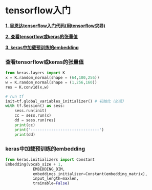 # tensorflow入门

[**1. 吴恩达tensorflow入门代码(用tensorflow求导)**](1.tensorflow_andrewNg.ipynb)

[**2. 查看tensorflow或keras的张量值**](#查看tensorflow或keras的张量值)

[**3. keras中加载预训练的embedding**](#keras中加载预训练的embedding)

### 查看tensorflow或keras的张量值

```python
from keras.layers import K
x = K.random_normal(shape = (64,100,256))
w = K.random_normal(shape = (1,256,160))
res = K.conv1d(x,w)

# run tf
init=tf.global_variables_initializer() # 初始化（必须）
with tf.Session() as sess:
    sess.run(init)
    cc = sess.run(x)
    dd = sess.run(res)
    print(cc)
    print('------------------------------')
    print(dd)
```

### keras中加载预训练的embedding

```python
from keras.initializers import Constant
Embedding(vocab_size + 1,
            EMBEDDING_DIM,
            embeddings_initializer=Constant(embedding_matrix),
            input_length=maxlen,
            trainable=False)
```